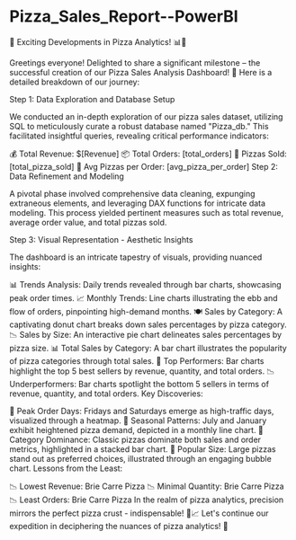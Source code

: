 # Pizza_Sales_Report--PowerBI
🍕 Exciting Developments in Pizza Analytics! 📊🎉

Greetings everyone! Delighted to share a significant milestone – the successful creation of our Pizza Sales Analysis Dashboard! 🚀 Here is a detailed breakdown of our journey:

Step 1: Data Exploration and Database Setup

We conducted an in-depth exploration of our pizza sales dataset, utilizing SQL to meticulously curate a robust database named "Pizza_db." This facilitated insightful queries, revealing critical performance indicators:

💰 Total Revenue: $[Revenue]
📦 Total Orders: [total_orders]
🍕 Pizzas Sold: [total_pizza_sold]
📏 Avg Pizzas per Order: [avg_pizza_per_order]
Step 2: Data Refinement and Modeling

A pivotal phase involved comprehensive data cleaning, expunging extraneous elements, and leveraging DAX functions for intricate data modeling. This process yielded pertinent measures such as total revenue, average order value, and total pizzas sold.

Step 3: Visual Representation - Aesthetic Insights

The dashboard is an intricate tapestry of visuals, providing nuanced insights:

📊 Trends Analysis: Daily trends revealed through bar charts, showcasing peak order times.
📈 Monthly Trends: Line charts illustrating the ebb and flow of orders, pinpointing high-demand months.
🍽 Sales by Category: A captivating donut chart breaks down sales percentages by pizza category.
📉 Sales by Size: An interactive pie chart delineates sales percentages by pizza size.
📊 Total Sales by Category: A bar chart illustrates the popularity of pizza categories through total sales.
🍕 Top Performers: Bar charts highlight the top 5 best sellers by revenue, quantity, and total orders.
📉 Underperformers: Bar charts spotlight the bottom 5 sellers in terms of revenue, quantity, and total orders.
Key Discoveries:

📅 Peak Order Days: Fridays and Saturdays emerge as high-traffic days, visualized through a heatmap.
📆 Seasonal Patterns: July and January exhibit heightened pizza demand, depicted in a monthly line chart.
🍕 Category Dominance: Classic pizzas dominate both sales and order metrics, highlighted in a stacked bar chart.
📏 Popular Size: Large pizzas stand out as preferred choices, illustrated through an engaging bubble chart.
Lessons from the Least:

📉 Lowest Revenue: Brie Carre Pizza
📉 Minimal Quantity: Brie Carre Pizza
📉 Least Orders: Brie Carre Pizza
In the realm of pizza analytics, precision mirrors the perfect pizza crust - indispensable! 🍕📈 Let's continue our expedition in deciphering the nuances of pizza analytics! 🚀
